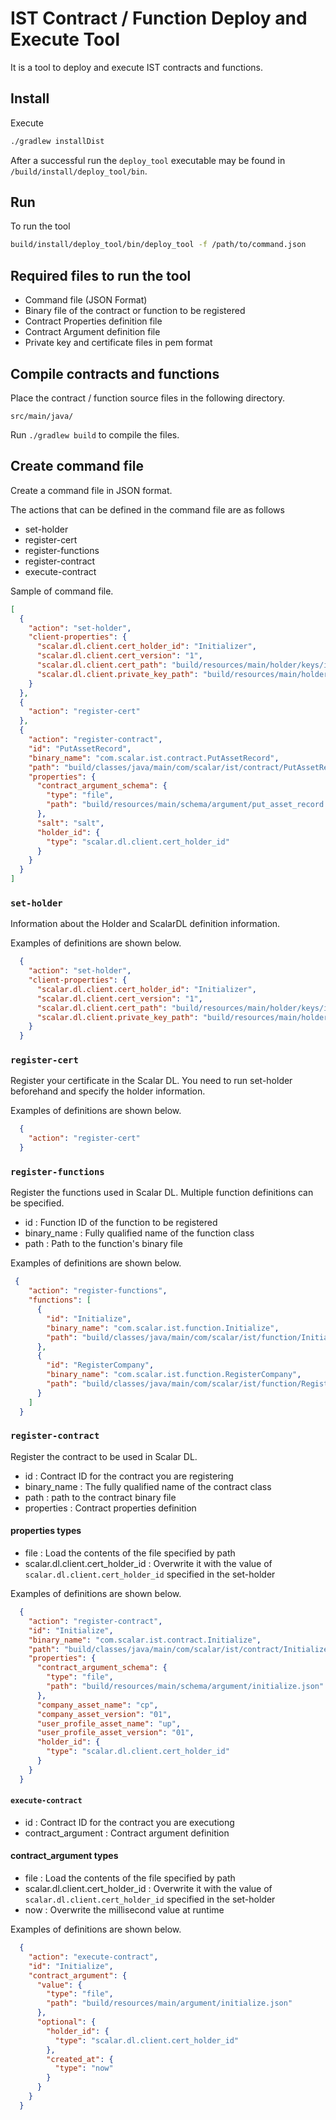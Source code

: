 # IST Contract / Function Deploy and Execute Tool

It is a tool to deploy and execute IST contracts and functions.

## Install

Execute

```bash
./gradlew installDist
```

After a successful run the `deploy_tool` executable may be found in `/build/install/deploy_tool/bin`.

## Run

To run the tool

```bash
build/install/deploy_tool/bin/deploy_tool -f /path/to/command.json
```

## Required files to run the tool

- Command file (JSON Format)
- Binary file of the contract or function to be registered
- Contract Properties definition file
- Contract Argument definition file
- Private key and certificate files in pem format


## Compile contracts and functions

Place the contract / function source files in the following directory.

 ```
 src/main/java/
 ```

Run `./gradlew build` to compile the files.

## Create command file

Create a command file in JSON format.

The actions that can be defined in the command file are as follows

- set-holder
- register-cert
- register-functions
- register-contract
- execute-contract

Sample of command file.
```json
[
  {
    "action": "set-holder",
    "client-properties": {
      "scalar.dl.client.cert_holder_id": "Initializer",
      "scalar.dl.client.cert_version": "1",
      "scalar.dl.client.cert_path": "build/resources/main/holder/keys/initializer.pem",
      "scalar.dl.client.private_key_path": "build/resources/main/holder/keys/initializer-key.pem"
    }
  },
  {
    "action": "register-cert"
  },
  {
    "action": "register-contract",
    "id": "PutAssetRecord",
    "binary_name": "com.scalar.ist.contract.PutAssetRecord",
    "path": "build/classes/java/main/com/scalar/ist/contract/PutAssetRecord.class",
    "properties": {
      "contract_argument_schema": {
        "type": "file",
        "path": "build/resources/main/schema/argument/put_asset_record.json"
      },
      "salt": "salt",
      "holder_id": {
        "type": "scalar.dl.client.cert_holder_id"
      }
    }
  }
]
```

### `set-holder`

Information about the Holder and ScalarDL definition information.

Examples of definitions are shown below.

```json
  {
    "action": "set-holder",
    "client-properties": {
      "scalar.dl.client.cert_holder_id": "Initializer",
      "scalar.dl.client.cert_version": "1",
      "scalar.dl.client.cert_path": "build/resources/main/holder/keys/initializer.pem",
      "scalar.dl.client.private_key_path": "build/resources/main/holder/keys/initializer-key.pem"
    }
  }
```

### `register-cert`

Register your certificate in the Scalar DL.
You need to run set-holder beforehand and specify the holder information.

Examples of definitions are shown below.

```json
  {
    "action": "register-cert"
  }
```

### `register-functions`
Register the functions used in Scalar DL.
Multiple function definitions can be specified.

- id : Function ID of the function to be registered
- binary_name : Fully qualified name of the function class
- path : Path to the function's binary file

Examples of definitions are shown below.

```json
 {
    "action": "register-functions",
    "functions": [
      {
        "id": "Initialize",
        "binary_name": "com.scalar.ist.function.Initialize",
        "path": "build/classes/java/main/com/scalar/ist/function/Initialize.class"
      },
      {
        "id": "RegisterCompany",
        "binary_name": "com.scalar.ist.function.RegisterCompany",
        "path": "build/classes/java/main/com/scalar/ist/function/RegisterCompany.class"
      }
    ]
  }
```

### `register-contract`

Register the contract to be used in Scalar DL.

- id : Contract ID for the contract you are registering
- binary_name : The fully qualified name of the contract class
- path : path to the contract binary file
- properties : Contract properties definition

#### properties types

- file : Load the contents of the file specified by path
- scalar.dl.client.cert_holder_id : Overwrite it with the value of `scalar.dl.client.cert_holder_id` specified in the set-holder

Examples of definitions are shown below.

```json
  {
    "action": "register-contract",
    "id": "Initialize",
    "binary_name": "com.scalar.ist.contract.Initialize",
    "path": "build/classes/java/main/com/scalar/ist/contract/Initialize.class",
    "properties": {
      "contract_argument_schema": {
        "type": "file",
        "path": "build/resources/main/schema/argument/initialize.json"
      },
      "company_asset_name": "cp",
      "company_asset_version": "01",
      "user_profile_asset_name": "up",
      "user_profile_asset_version": "01",
      "holder_id": {
        "type": "scalar.dl.client.cert_holder_id"
      }
    }
  }
```


#### `execute-contract`

- id : Contract ID for the contract you are executiong
- contract_argument : Contract argument definition

#### contract_argument types

- file : Load the contents of the file specified by path
- scalar.dl.client.cert_holder_id : Overwrite it with the value of `scalar.dl.client.cert_holder_id` specified in the set-holder
- now : Overwrite the millisecond value at runtime

Examples of definitions are shown below.

```json
  {
    "action": "execute-contract",
    "id": "Initialize",
    "contract_argument": {
      "value": {
        "type": "file",
        "path": "build/resources/main/argument/initialize.json"
      },
      "optional": {
        "holder_id": {
          "type": "scalar.dl.client.cert_holder_id"
        },
        "created_at": {
          "type": "now"
        }
      }
    }
  }
```
